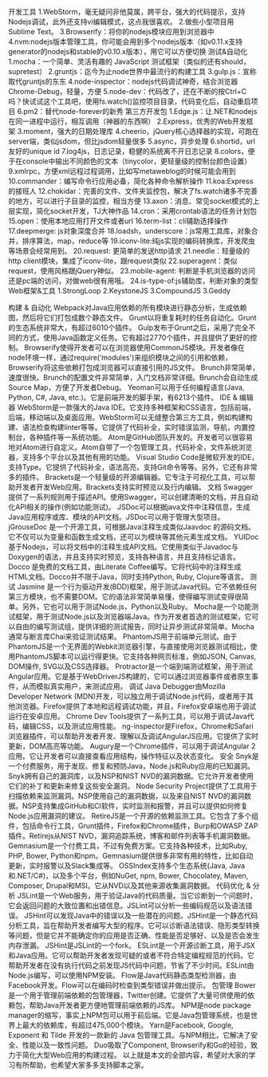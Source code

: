 开发工具
1.WebStorm，毫无疑问非他莫属，跨平台，强大的代码提示，支持Nodejs调试，此外还支持vi编辑模式，这点我很喜欢。
2.做些小型项目用Sublime Text。
3.Browserify：将你的nodejs模块应用到浏览器中
4.nvm:nodejs版本管理工具，你可能会用到多个nodejs版本（如v0.11.x支持generator的nodejs和stable的v0.10.x版本），用它可以方便切换
测试&自动化
1.mocha：一个简单、灵活有趣的 JavaScript 测试框架（类似的还有should，supretest）
2.gruntjs：迄今为止node世界中最流行的构建工具
3.gulp.js：宣称取代gruntjs的东东
4.node-inspector：nodejs代码调试神奇，结合浏览器Chrome-Debug，轻量，方便
5.node-dev：代码改了，还在不断的按Ctrl+C吗？快试试这个工具吧，使用fs.watch()监控项目目录，代码变化后，自动重启项目
6.pm2：替代node-forever的新秀
第三方开发包
1.Edge.js：让.NET和nodejs在同一进程中运行，相互调用（神器的东西啊）
2.Express，优秀的Web开发框架
3.moment，强大的日期处理库
4.cheerio，jQuery核心选择器的实现，可跑在server端，类似jsdom，但比jsdom轻量很多
5.async，异步处理
6.shortid，url友好的unique id
7.log4js，日志记录，稳健的系统离不开日志记录
8.colors，便于在console中输出不同颜色的文本（tinycolor，更轻量级的控制台颜色设置）
9.xmlrpc，方便xml远程过程调用，比如写metaweblog的时候可能会用到
10.commander：编写命令行应用必备，简化各种命令解析操作
11.koa:Express的接班人
12.chokidar：完善的文件、文件夹监控包，解决了fs.watch诸多不完善的地方，可以进行子目录的监控，相当方便
13.axon：消息、常见socket模式的上层实现，简化socket开发，TJ大神作品
14.cron：采用crontab语法的任务计划包
15.open：使用本地应用打开文件或者url
16.term-list：cli辅助选择操作
17.deepmerge: js对象深度合并
18.loadsh，underscore：js常用工具库，对象合并，排序算法，map，reduce等
19.iconv-lite:纯js实现的编码转换库，开发爬虫等场景会经常用到。
20.request: 更简单的发送http请求
21.needle：轻量级的http client模块，集成了iconv-lite，跟request类似
22.superagent：类似request，使用风格跟jQuery神似。
23.mobile-agent: 判断是手机浏览器的访问还是pc端的访问，对做web很有用哦。
24.is-type-of:js辅助库，判断对象的类型
Web框架&工具
1.StrongLoop
2.KeystoneJS
3.CompoundJS
3.Geddy

构建 & 自动化
Webpack对Java应用依赖的所有模块进行静态分析，生成依赖图，然后将它们打包成数个静态文件。
Grunt以将重复耗时的任务自动化。Grunt的生态系统非常大，有超过6010个插件。
Gulp发布于Grunt之后，采用了完全不同的方式，使用Java函数定义任务。它有超过2770个插件，并且提供了更好的控制。
Browserify使得开发者可以在浏览器使用CommonJS模块。开发者像在node环境一样，通过require(‘modules')来组织模块之间的引用和依赖，Browserify将这些依赖打包成浏览器可以直接引用的JS文件。
Brunch非常简单，速度很快。Brunch的配置文件非常简单，入门文档非常详细。Brunch会自动生成Source Map，方便了开发者Debug。
Yeoman可以用于任何编程语言(Java, Python, C#, Java, etc.)。它是前端开发的脚手架，有6213个插件。
IDE & 编辑器
WebStorm是一款强大的Java IDE。它支持多种框架和CSS语言，包括前端，后端，移动端以及桌面应用。WebStorm可以无缝整合第三方工具，例如构建构建、语法检查构建linter等等。它提供了代码补全，实时错误监测，导航，内置控制台，各种插件等一系统功能。
Atom是GitHub团队开发的。开发者可以很容易地对Atom进行自定义。Atom自带了一个包管理工具，代码补全，文件系统浏览器，支持多个平台以及其他有用的功能。
Visual Studio Code是微软开发的IDE，支持Type。它提供了代码补全，语法高亮，支持Git命令等等。另外，它还有非常多的插件。
Brackets是一个轻量级的开源编辑器。它专注于可视化工具，可以帮助开发者开发Web应用。Brackets支持实时预览以及行内编辑。
文档
Swagger提供了一系列规则用于描述API。使用Swagger，可以创建清晰的文档，并且自动化API相关的操作(例如功能测试)。
JSDoc可以根据java文件中注释信息，生成Java应用程序或库、模块的API文档。JSDoc可以用于管理大型项目。
jGrouseDoc 是一个开源工具，可根据Java注释生成类似Jaavdoc 的源码文档。它不仅可以为变量和函数生成文档，还可以为模块等其他元素生成文档。
YUIDoc基于Nodejs，可以将文档中的注释生成API文档。它使用类似于Javadoc与Doxygen的语法，并且支持实时预览，支持各种语言，并且支持标记语言。
Docco 是免费的文档工具，由Literate Coffee编写。它将代码中的注释生成HTML文档。Docco并不限于Java，同时支持Python, Ruby, Clojure等语言。
测试
Jasmine 是一个行为驱动开发(BDD)框架，用于测试Java代码。它不依赖任何第三方模块，也不需要DOM。它的语法非常简单易懂，使得编写测试变得很简单。另外，它也可以用于测试Node.js，Python以及Ruby。
Mocha是一个功能测试框架，用于测试Node.js以及浏览器端Java。作为开发者首选的测试框架，它可以自由的编写测试组，提供详细的测试报告，同时让异步测试非常简单。Mocha通常与断言库Chai来验证测试结果。
PhantomJS用于前端单元测试。由于PhantomJS是一个无界面的Webkit浏览器引擎，与直接使用浏览器测试相比，使用PhantomJS脚本可以运行得更快。它支持各种网页标准，例如JSON, Canvas, DOM操作, SVG以及CSS选择器。
Protractor是一个端到端测试框架，用于测试Angular应用。它是基于WebDriverJS构建的，它可以通过浏览器事件或者原生事件，从而模拟真实用户，来测试应用。
调试
Java Debugger由Mozilla Developer Network (MDN)开发，可以独立用于调试Node.js代码，或者用于其他浏览器。Firefox提供了本地和远程调试功能，并且，Firefox安卓端也用于调试运行在安卓应用。
Chrome Dev Tools提供了一系列工具，可以用于调试Java代码，编辑CSS，以及测试应用性能。
ng-inspector是Firefox，Chrome和Safari浏览器插件，可以帮助开发者开发、理解以及调试AngularJS应用。它提供了实时更新，DOM高亮等功能。
Augury是一个Chrome插件，可以用于调试Angular 2应用。它让开发者可以直接查看应用结构，操作特征以及状态变化。
安全
Snyk是一个付费服务，用于发现、修复和预防Java，Node.js和Ruby应用的已知漏洞。Snyk拥有自己的漏洞库，以及NSP和NIST NVD的漏洞数据。它允许开发者使用它们的补丁和更新来修复这些安全漏洞。
Node Security Project提供了工具用于扫描依赖来监测漏洞。NSP使用自己的漏洞数据，以及来自NIST NVD的漏洞数据。NSP支持集成GitHub和CI软件，实时监测和报警，并且可以提供如何修复Node.js应用漏洞的建议。
RetireJS是一个开源的依赖监测工具。它包含了多个组件，包括命令行工具，Grunt插件，Firefox和Chrome插件，Burp和OWASP ZAP插件。Retirejs从NIST NVD，漏洞追踪系统，博客和邮件列表等手机漏洞数据。
Gemnasium是一个付费工具，不过有免费方案。它支持各种技术，比如Ruby, PHP, Bower, Python和npm。Gemnasium提供很多非常有用的特性，比如自动更新，实时报警以及Slack集成等。
OSSIndex支持多个生态系统(Java, Java和.NET/C#)，以及多个平台，例如NuGet, npm, Bower, Chocolatey, Maven, Composer, Drupal和MSI。它从NVD以及其他来源收集漏洞数据。
代码优化 & 分析
JSLint是一个Web服务，用于验证Java的代码质量。当它诊断到一个问题时，它会返回问题的大致位置和出错信息。JSLint可以分析一些编码规范以及语法错误。
JSHint可以发现Java中的错误以及一些潜在的问题。JSHint是一个静态代码分析工具，旨在帮助开发者编写大型的程序。它可以诊断语法错误、隐形类型转换等问题，但是它并不能确定你的应用是否正确、性能是否足够好、以及是否会发生内存泄漏。 JSHint是JSLint的一个fork。
ESLint是一个开源诊断工具，用于JSX和Java应用。它可以帮助开发者发现可疑的或者不符合特定编程规范的代码。它帮助开发者在没有执行代码之前发现JS代码中问题，节省了不少时间。ESLint由Node.js编写，可以使用NPM安装。
Flow是Java代码静态类型检测器，由Facebook开发。Flow可以在编码时检查到类型错误并做出提示。
包管理
Bower是一个用于管理前端依赖的包管理器，Twitter创建。它提供了大量可供使用的依赖包，帮助Java开发者更方便地管理前端依赖的JS库。
NPM是node package manager的缩写，事实上NPM包可以用于前后端。它是Java包管理系统，也是世界上最大的依赖库，有超过475,000个模块。
Yarn是Facebook, Google, Exponent 和 Tilde 开发的一款新的 Java 包管理工具。与NPM相比，它解决了安全、性能以及一致性问题。
Duo吸取了Component, Browserify和Go的经验，致力于简化大型Web应用的构建过程。
以上就是本文的全部内容，希望对大家的学习有所帮助，也希望大家多多支持脚本之家。